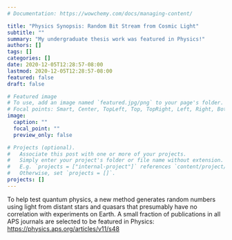 ```yaml
---
# Documentation: https://wowchemy.com/docs/managing-content/

title: "Physics Synopsis: Random Bit Stream from Cosmic Light"
subtitle: ""
summary: "My undergraduate thesis work was featured in Physics!"
authors: []
tags: []
categories: []
date: 2020-12-05T12:28:57-08:00
lastmod: 2020-12-05T12:28:57-08:00
featured: false
draft: false

# Featured image
# To use, add an image named `featured.jpg/png` to your page's folder.
# Focal points: Smart, Center, TopLeft, Top, TopRight, Left, Right, BottomLeft, Bottom, BottomRight.
image:
  caption: ""
  focal_point: ""
  preview_only: false

# Projects (optional).
#   Associate this post with one or more of your projects.
#   Simply enter your project's folder or file name without extension.
#   E.g. `projects = ["internal-project"]` references `content/project/deep-learning/index.md`.
#   Otherwise, set `projects = []`.
projects: []
---
```

To help test quantum physics, a new method generates random numbers using light from distant stars and quasars that presumably have no correlation with experiments on Earth. A small fraction of publications in all APS journals are selected to be featured in Physics: https://physics.aps.org/articles/v11/s48
